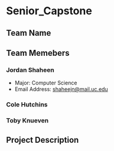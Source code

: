 # Senior_Capstone

## Team Name

## Team Memebers
### Jordan Shaheen
- Major: Computer Science
- Email Address: shaheejn@mail.uc.edu
### Cole Hutchins
### Toby Knueven

## Project Description

